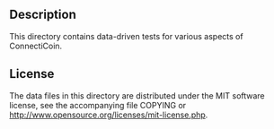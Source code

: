 Description
------------

This directory contains data-driven tests for various aspects of ConnectiCoin.

License
--------

The data files in this directory are distributed under the MIT software
license, see the accompanying file COPYING or
http://www.opensource.org/licenses/mit-license.php.

